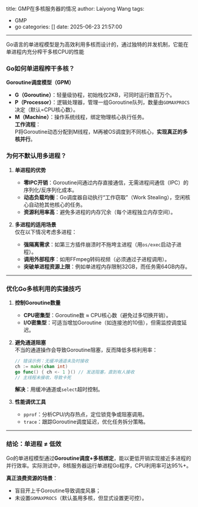 title: GMP在多核服务器的情况
author: Laiyong Wang
tags:
  - GMP
  - go
categories: []
date: 2025-06-23 21:57:00
---
Go语言的单进程模型是为高效利用多核而设计的，通过独特的并发机制，它能在单进程内充分榨干多核CPU的性能

### **Go如何单进程榨干多核？**
 **Goroutine调度模型（GPM）**  
   - **G（Goroutine）**：轻量级协程，初始栈仅2KB，可同时运行数百万个。  
   - **P（Processor）**：逻辑处理器，管理一组Goroutine队列，数量由`GOMAXPROCS`决定（默认=CPU核心数）。  
   - **M（Machine）**：操作系统线程，绑定物理核心执行任务。  
   **工作流程**：  
   P将Goroutine动态分配到M线程，M再被OS调度到不同核心，**实现真正的多核并行**。

### **为何不默认用多进程？**
1. **单进程的优势**  
   - **零IPC开销**：Goroutine间通过内存直接通信，无需进程间通信（IPC）的序列化/反序列化成本。  
   - **动态负载均衡**：Go调度器自动执行“工作窃取”（Work Stealing），空闲核心自动抢其他核心的任务。  
   - **资源利用率高**：避免多进程的内存冗余（每个进程独立内存空间）。

2. **多进程的适用场景**  
   仅在以下情况考虑多进程：  
   - **强隔离需求**：如第三方插件崩溃时不拖垮主进程（用`os/exec`启动子进程）。  
   - **调用外部程序**：如用FFmpeg转码视频（必须通过子进程调用）。  
   - **突破单进程资源上限**：例如单进程内存限制32GB，而任务需64GB内存。

---

### **优化Go多核利用的实操技巧**
1. **控制Goroutine数量**  
   - **CPU密集型**：Goroutine数 ≈ CPU核心数（避免过多切换开销）。  
   - **I/O密集型**：可适当增加Goroutine（如连接池的10倍），但需监控调度延迟。

2. **避免通道阻塞**  
   不当的通道操作会导致Goroutine阻塞，反而降低多核利用率：  
   ```go
   // 错误示例：无缓冲通道未及时接收
   ch := make(chan int)
   go func() { ch <- 1 }() // 发送阻塞，直到有人接收
   // 主线程未接收，导致卡死
   ```
   **解决**：用缓冲通道或`select`超时控制。

3. **性能调优工具**  
   - `pprof`：分析CPU/内存热点，定位锁竞争或阻塞调用。  
   - `trace`：跟踪Goroutine调度延迟，优化任务拆分策略。

---

### **结论：单进程 ≠ 低效**
Go的单进程模型通过**Goroutine调度+多核绑定**，能以更低开销实现接近多进程的并行效率。实际测试中，8核服务器运行单进程Go程序，CPU利用率可达95%+。  

**真正浪费资源的场景**：  
- 盲目开上千Goroutine导致调度风暴；  
- 未设置`GOMAXPROCS`（默认虽用多核，但显式设置更可控）。  
